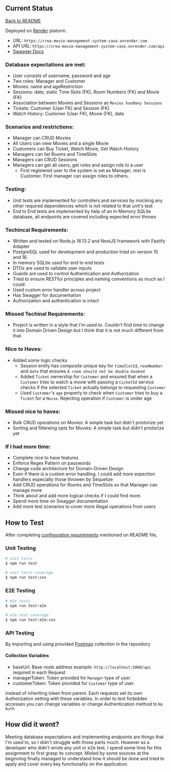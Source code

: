 ## Current Status

[Back to README](README.md)

Deployed on [Render](https://render.com/) platorm.

- URL: `https://crea-movie-management-system-case.onrender.com`
- API URL: `https://crea-movie-management-system-case.onrender.com/api`
- [Swagger Docs](https://crea-movie-management-system-case.onrender.com/doc)

### Database expectations are met:

- User consists of username, password and age
- Two roles: Manager and Customer
- Movies: name and ageRestriction
- Sessions: date, static Time Slots (FK), Room Numbers (FK) and Movie (FK)
- Association between Movies and Sessions as `Movies hasMany Sessions`
- Tickets: Customer (User FK) and Session (FK)
- Watch History: Customer (User FK), Movie (FK), date

### Scenarios and restrictions:

- Manager can CRUD Movies
- All Users can view Movies and a single Movie
- Customers can Buy Ticket, Watch Movie, Get Watch History
- Managers can list Rooms and TimeSlots
- Managers can CRUD Sessions
- Managers can get all users, get roles and assign role to a user
  - First registered user to the system is set as Manager, rest is Customer. First manager can assign roles to others.

### Testing:

- Unit tests are implemented for controllers and services by mocking any other required dependencies which is not related to that unit's test
- End to End tests are implemented by help of an In Memory SQLite database, all endpoints are covered including expected error throws

### Techincal Requirements:

- Written and tested on Node.js 16.13.2 and NestJS framework with Fastify Adapter
- PostgreSQL used for development and production tried on version 10 and 16.
- In memory SQLite used for end to end tests
- DTOs are used to validate user inputs
- Guards are used to control Authentication and Authorization
- Tried to ensure RESTful principles and naming conventions as much as I could.
- Used custom error handler across project
- Has Swagger for documentation
- Authorization and authentication is intact

### Missed Techinal Requirements:

- Project is written in a style that I'm used to. Couldn't find time to change it into Domain Driven Design but I think that it is not much different from that.

### Nice to Haves:

- Added some logic checks
  - Session entity has composite unique key for `timeSlotId`, `roomNumber` and `date` that ensures `A room should not be double-booked`
  - Added `Ticket` ownership for `Customer` and ensured that when a `Customer` tries to watch a movie with passing a `ticketId` service checks if the selected `Ticket` actually belongs to requesting `Customer`
  - Used `Customer`'s `age` property to check when `Customer` tries to buy a `Ticket` for a `Movie`. Rejecting operation if `Customer` is under age

### Missed nice to haves:

- Bulk CRUD operations on Movies: A simple task but didn't priotorize yet
- Sorting and filtereing opts for Movies: A simple task but didn't priotorize yet

### If I had more time:

- Complete nice to have features
- Enforce Regex Pattern on passwords
- Change code architecture for Domain-Driven Design
- Even if there is a custom error handling. I could add more expection handlers especially those throwen by Sequelize
- Add CRUD operations for Rooms and TimeSlots so that Manager can manage more
- Think about and add more logical checks if I could find more.
- Spend more time on Swagger documentation
- Add more test scenarios to cover more illegal operations from users

## How to Test

After completing [configuration requirements](README.md#configuration) mentioned on README file,

### Unit Testing

```bash
# unit tests
$ npm run test

# unit tests coverage
$ npm run test:cov
```

### E2E Testing

```bash
# e2e tests
$ npm run test:e2e

# e2e test coverage
$ npm run test:e2e:cov
```

### API Testing

By importing and using provided [Postman](https://www.postman.com/downloads/) collection in the repository

#### Collection Variables

- baseUrl: Base route address example: `http://localhost:5000/api` required in each Request
- managerToken: Token provided for `Manager` type of user.
- customerToken: Token provided for `Customer` type of user.

Instead of inheriting token from parent. Each requests set its own Authorization setting with these variables. In order to test forbidden accesses you can change variables or change Authentication method to `No Auth`

## How did it went?

Meeting database expectations and implementing endpoints are things that I'm used to, so I didn't struggle with those parts much. However as a developer who didn't wrote any unit or e2e test. I spend some time for this assignment to first grasp its concept. Misled by some sources at the beginning finally managed to understand how it should be done and tried to apply and cover every key functionality on the application.
